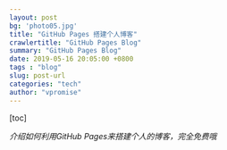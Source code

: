```yaml
---
layout: post
bg: 'photo05.jpg'
title: "GitHub Pages 搭建个人博客"
crawlertitle: "GitHub Pages Blog"
summary: "GitHub Pages Blog"
date: 2019-05-16 20:05:00 +0800
tags : "blog"
slug: post-url
categories: "tech"
author: "vpromise"
---
```



[toc]

*介绍如何利用GitHub Pages来搭建个人的博客，完全免费哦*

# 